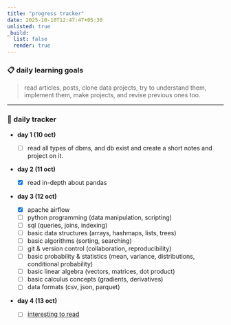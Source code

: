 ```yaml
---
title: "progress tracker"
date: 2025-10-10T12:47:47+05:30
unlisted: true
_build:
  list: false
  render: true
---
```


### 📋 daily learning goals

> read articles, posts, clone data projects, try to understand them, implement them, make projects, and revise previous ones too.

---

### 📅 daily tracker

- **day 1 (10 oct)**

  - [ ] read all types of dbms, and db exist and create a short notes and project on it.

- **day 2 (11 oct)**

  - [x] read in-depth about pandas

- **day 3 (12 oct)**

  - [x] apache airflow
  - [ ] python programming (data manipulation, scripting)
  - [ ] sql (queries, joins, indexing)
  - [ ] basic data structures (arrays, hashmaps, lists, trees)
  - [ ] basic algorithms (sorting, searching)
  - [ ] git & version control (collaboration, reproducibility)
  - [ ] basic probability & statistics (mean, variance, distributions, conditional probability)
  - [ ] basic linear algebra (vectors, matrices, dot product)
  - [ ] basic calculus concepts (gradients, derivatives)
  - [ ] data formats (csv, json, parquet)

- **day 4 (13 oct)**

  - [ ] [interesting to read](https://medium.com/projectpro/these-4-data-engineering-portfolio-projects-will-get-you-hired-for-ai-roles-cc28cb9b64cd)

<!-- - **day 5 (14 oct)** -
  ☐ tasks:

  - [ ] revision + notes update

- **day 6 (15 oct)** -
  ☐ tasks:
  - [ ] summarize week learnings
  - [ ] plan next week topics -->
